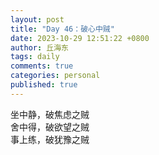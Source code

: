 ```yaml
---
layout: post
title: "Day 46：破心中贼"
date: 2023-10-29 12:51:22 +0800
author: 丘海东 
tags: daily
comments: true
categories: personal
published: true
---
```

坐中静，破焦虑之贼  
舍中得，破欲望之贼  
事上练，破犹豫之贼
